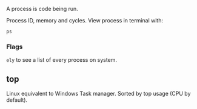 A process is code being run.

Process ID, memory and cycles.
View process in terminal with:
```
ps
```
### Flags

`ely` to see a list of every process on system.
## top

Linux equivalent to Windows Task manager.
Sorted by top usage (CPU by default).